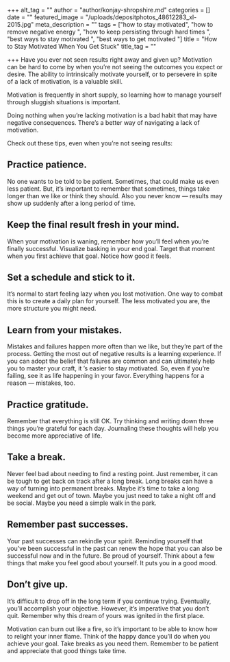 +++
alt_tag = ""
author = "author/konjay-shropshire.md"
categories = []
date = ""
featured_image = "/uploads/depositphotos_48612283_xl-2015.jpg"
meta_description = ""
tags = ["how to stay motivated", "how to remove negative energy ", "how to keep persisting through hard times ", "best ways to stay motivated ", "best ways to get motivated "]
title = "How to Stay Motivated When You Get Stuck"
title_tag = ""

+++
Have you ever not seen results right away and given up? Motivation can be hard to come by when you’re not seeing the outcomes you expect or desire. The ability to intrinsically motivate yourself, or to persevere in spite of a lack of motivation, is a valuable skill.

Motivation is frequently in short supply, so learning how to manage yourself through sluggish situations is important.

Doing nothing when you’re lacking motivation is a bad habit that may have negative consequences. There’s a better way of navigating a lack of motivation.

Check out these tips, even when you’re not seeing results:

## **Practice patience.**

 No one wants to be told to be patient. Sometimes, that could make us even less patient. But, it’s important to remember that sometimes, things take longer than we like or think they should. Also you never know — results may show up suddenly after a long period of time.

## **Keep the final result fresh in your mind.**

 When your motivation is waning, remember how you’ll feel when you’re finally successful. Visualize basking in your end goal. Target that moment when you first achieve that goal. Notice how good it feels.

## **Set a schedule and stick to it.** 

It’s normal to start feeling lazy when you lost motivation. One way to combat this is to create a daily plan for yourself. The less motivated you are, the more structure you might need.

## **Learn from your mistakes.** 

Mistakes and failures happen more often than we like, but they’re part of the process. Getting the most out of negative results is a learning experience. If you can adopt the belief that failures are common and can ultimately help you to master your craft, it ’s easier to stay motivated. So, even if you’re failing, see it as life happening in your favor. Everything happens for a reason — mistakes, too.

## **Practice gratitude.** 

Remember that everything is still OK. Try thinking and writing down three things you’re grateful for each day. Journaling these thoughts will help you become more appreciative of life.

## **Take a break.** 

Never feel bad about needing to find a resting point. Just remember, it can be tough to get back on track after a long break. Long breaks can have a way of turning into permanent breaks. Maybe it’s time to take a long weekend and get out of town. Maybe you just need to take a night off and be social. Maybe you need a simple walk in the park.

## **Remember past successes.** 

Your past successes can rekindle your spirit. Reminding yourself that you’ve been successful in the past can renew the hope that you can also be successful now and in the future. Be proud of yourself. Think about a few things that make you feel good about yourself. It puts you in a good mood.

## **Don’t give up.** 

It’s difficult to drop off in the long term if you continue trying. Eventually, you’ll accomplish your objective. However, it’s imperative that you don’t quit. Remember why this dream of yours was ignited in the first place.

Motivation can burn out like a fire, so it’s important to be able to know how to relight your inner flame. Think of the happy dance you’ll do when you achieve your goal. Take breaks as you need them. Remember to be patient and appreciate that good things take time.